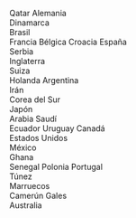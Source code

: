 
Qatar
Alemania	
Dinamarca	
Brasil	
Francia	
Bélgica	
Croacia	
España	
Serbia	
Inglaterra	
Suiza	
Holanda	
Argentina	
Irán	
Corea del Sur	
Japón	
Arabia Saudí	
Ecuador	
Uruguay	
Canadá	
Estados Unidos	
México	
Ghana	
Senegal	
Polonia	
Portugal	
Túnez	
Marruecos	
Camerún	
Gales	
Australia
